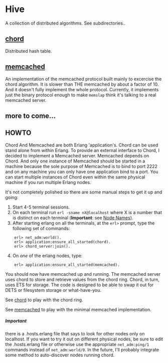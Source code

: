 # Hive

A collection of distributed algorithms. See subdirectories..


## [chord](chord)

Distributed hash table.


## [memcached](memcached)

An implementation of the memcached protocol built mainly to excercise
the chord algorithm. It is slower than THE memcached by about a factor
of 10. And it doesn't fully implement the whole protocol. Currently,
it implements just the binary protocol enough to make `memslap` think
it's talking to a real memcached server.


## more to come...

## HOWTO

Chord And Memcached are both Erlang 'application's. Chord can be used
stand alone from within Erlang. To provide an external interface to
Chord, I decided to implement a Memcached server. Memcached depends on
Chord. And only one instance of Memcached should be started in a
machine because the sole purpose of Memcached is to bind to port 2222
and on any machine you can only have one application bind to a
port. You can start multiple instances of Chord even within the same
physical machine if you run multiple Erlang nodes.

It's not completely polished so there are some manual steps to get it
up and going:

1. Start 4-5 terminal sessions.
2. On each terminal run `erl -sname nX@localhost` where X is a number
   that is distinct on each terminal (**Important**: see
   [Node Names](./chord#node-names)).
3. After starting erlang on all the terminals, at the `erl>` prompt,
   type the following set of commands:

```
    erl> net_adm:world().
    erl> application:ensure_all_started(chord).
    erl> chord_server:join().
```

4. On *one* of the erlang nodes, type:

```
    erl> application:ensure_all_started(memcached).
```

You should now have memcached up and running. The memcached server
uses chord to store and retrieve values from the chord ring. Chord, in
turn, uses ETS for storage. The code is designed to be able to swap it
out for DETS or filesystem storage or what-have-you.

See [chord](chord) to play with the chord ring.

See [memcached](memcached) to play with the minimal memcached
implementation.

##### Important

there is a .hosts.erlang file that says to look for other nodes only
on localhost. If you want to try it out on different physical nodes,
be sure to edit the .hosts.erlang file or otherwise use the
appropriate `net_adm:ping/1` commands instead of `net_adm:world/0`. In
the future, I'll probably integrate some method to auto-discover nodes
running chord.


[chord]: ./chord "Chord"
[memcached]: ./memcached "Memcached"
